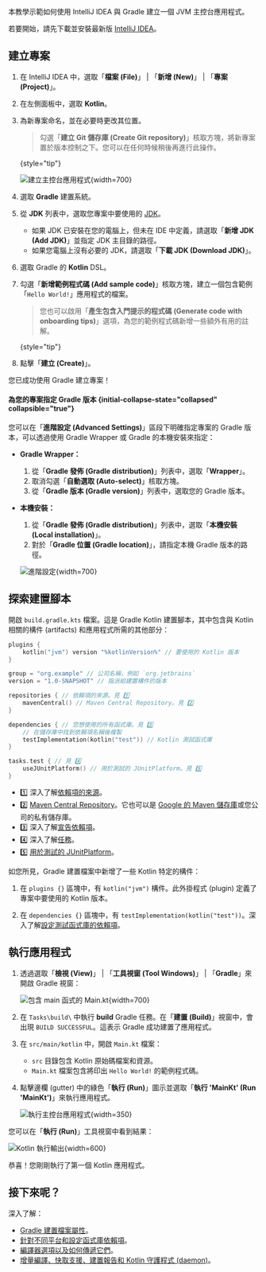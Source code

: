 [//]: # (title: 開始使用 Gradle 與 Kotlin/JVM)

本教學示範如何使用 IntelliJ IDEA 與 Gradle 建立一個 JVM 主控台應用程式。

若要開始，請先下載並安裝最新版 [IntelliJ IDEA](https://www.jetbrains.com/idea/download/index.html)。

## 建立專案

1.  在 IntelliJ IDEA 中，選取「**檔案 (File)**」 | 「**新增 (New)**」 | 「**專案 (Project)**」。
2.  在左側面板中，選取 **Kotlin**。
3.  為新專案命名，並在必要時更改其位置。

    > 勾選「**建立 Git 儲存庫 (Create Git repository)**」核取方塊，將新專案置於版本控制之下。您可以在任何時候稍後再進行此操作。
    >
    {style="tip"}

    ![建立主控台應用程式](jvm-new-gradle-project.png){width=700}

4.  選取 **Gradle** 建置系統。
5.  從 **JDK** 列表中，選取您專案中要使用的 [JDK](https://www.oracle.com/java/technologies/downloads/)。
    *   如果 JDK 已安裝在您的電腦上，但未在 IDE 中定義，請選取「**新增 JDK (Add JDK)**」並指定 JDK 主目錄的路徑。
    *   如果您電腦上沒有必要的 JDK，請選取「**下載 JDK (Download JDK)**」。

6.  選取 Gradle 的 **Kotlin** DSL。
7.  勾選「**新增範例程式碼 (Add sample code)**」核取方塊，建立一個包含範例「`Hello World!`」應用程式的檔案。

    > 您也可以啟用「**產生包含入門提示的程式碼 (Generate code with onboarding tips)**」選項，為您的範例程式碼新增一些額外有用的註解。
    >
    {style="tip"}

8.  點擊「**建立 (Create)**」。

您已成功使用 Gradle 建立專案！

#### 為您的專案指定 Gradle 版本 {initial-collapse-state="collapsed" collapsible="true"}

您可以在「**進階設定 (Advanced Settings)**」區段下明確指定專案的 Gradle 版本，可以透過使用 Gradle Wrapper 或 Gradle 的本機安裝來指定：

*   **Gradle Wrapper：**
    1.  從「**Gradle 發佈 (Gradle distribution)**」列表中，選取「**Wrapper**」。
    2.  取消勾選「**自動選取 (Auto-select)**」核取方塊。
    3.  從「**Gradle 版本 (Gradle version)**」列表中，選取您的 Gradle 版本。
*   **本機安裝：**
    1.  從「**Gradle 發佈 (Gradle distribution)**」列表中，選取「**本機安裝 (Local installation)**」。
    2.  對於「**Gradle 位置 (Gradle location)**」，請指定本機 Gradle 版本的路徑。

    ![進階設定](jvm-new-gradle-project-advanced.png){width=700}

## 探索建置腳本

開啟 `build.gradle.kts` 檔案。這是 Gradle Kotlin 建置腳本，其中包含與 Kotlin 相關的構件 (artifacts) 和應用程式所需的其他部分：

```kotlin
plugins {
    kotlin("jvm") version "%kotlinVersion%" // 要使用的 Kotlin 版本
}

group = "org.example" // 公司名稱，例如 `org.jetbrains`
version = "1.0-SNAPSHOT" // 指派給建置構件的版本

repositories { // 依賴項的來源。見 1️⃣
    mavenCentral() // Maven Central Repository。見 2️⃣
}

dependencies { // 您想使用的所有函式庫。見 3️⃣
    // 在儲存庫中找到依賴項名稱後複製
    testImplementation(kotlin("test")) // Kotlin 測試函式庫
}

tasks.test { // 見 4️⃣
    useJUnitPlatform() // 用於測試的 JUnitPlatform。見 5️⃣
}
```

*   1️⃣ 深入了解[依賴項的來源](https://docs.gradle.org/current/userguide/declaring_repositories.html)。
*   2️⃣ [Maven Central Repository](https://central.sonatype.com/)。它也可以是 [Google 的 Maven 儲存庫](https://maven.google.com/)或您公司的私有儲存庫。
*   3️⃣ 深入了解[宣告依賴項](https://docs.gradle.org/current/userguide/declaring_dependencies.html)。
*   4️⃣ 深入了解[任務](https://docs.gradle.org/current/dsl/org.gradle.api.Task.html)。
*   5️⃣ [用於測試的 JUnitPlatform](https://docs.gradle.org/current/javadoc/org/gradle/api/tasks/testing/Test.html#useJUnitPlatform)。

如您所見，Gradle 建置檔案中新增了一些 Kotlin 特定的構件：

1.  在 `plugins {}` 區塊中，有 `kotlin("jvm")` 構件。此外掛程式 (plugin) 定義了專案中要使用的 Kotlin 版本。

2.  在 `dependencies {}` 區塊中，有 `testImplementation(kotlin("test"))`。深入了解[設定測試函式庫的依賴項](gradle-configure-project.md#set-dependencies-on-test-libraries)。

## 執行應用程式

1.  透過選取「**檢視 (View)**」 | 「**工具視窗 (Tool Windows)**」 | 「**Gradle**」來開啟 Gradle 視窗：

    ![包含 main 函式的 Main.kt](jvm-gradle-view-build.png){width=700}

2.  在 `Tasks\build\` 中執行 **build** Gradle 任務。在「**建置 (Build)**」視窗中，會出現 `BUILD SUCCESSFUL`。這表示 Gradle 成功建置了應用程式。

3.  在 `src/main/kotlin` 中，開啟 `Main.kt` 檔案：
    *   `src` 目錄包含 Kotlin 原始碼檔案和資源。
    *   `Main.kt` 檔案包含將印出 `Hello World!` 的範例程式碼。

4.  點擊邊欄 (gutter) 中的綠色「**執行 (Run)**」圖示並選取「**執行 'MainKt' (Run 'MainKt')**」來執行應用程式。

    ![執行主控台應用程式](jvm-run-app-gradle.png){width=350}

您可以在「**執行 (Run)**」工具視窗中看到結果：

![Kotlin 執行輸出](jvm-output-gradle.png){width=600}

恭喜！您剛剛執行了第一個 Kotlin 應用程式。

## 接下來呢？

深入了解：
*   [Gradle 建置檔案屬性](https://docs.gradle.org/current/dsl/org.gradle.api.Project.html#N14E9A)。
*   [針對不同平台和設定函式庫依賴項](gradle-configure-project.md)。
*   [編譯器選項以及如何傳遞它們](gradle-compiler-options.md)。
*   [增量編譯、快取支援、建置報告和 Kotlin 守護程式 (daemon)](gradle-compilation-and-caches.md)。